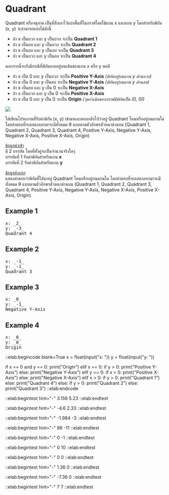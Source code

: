 # Quadrant

Quadrant หรือจตุภาค เป็นที่สิ่งเอาไว้แบ่งพื้นที่ในกราฟโดยใช้แกน x และแกน y โดยสำหรับพิกัด (x, y) จะสามารถแบ่งได้ดังนี้

- ถ้า x เป็นบวก และ y เป็นบวก จะเป็น **Quadrant 1**
- ถ้า x เป็นลบ และ y เป็นบวก จะเป็น **Quadrant 2**
- ถ้า x เป็นลบ และ y เป็นลบ จะเป็น **Quadrant 3**
- ถ้า x เป็นบวก และ y เป็นลบ จะเป็น **Quadrant 4**

นอกจากนี้จะยังมีกรณีที่พิกัดคาบอยู่บนเส้นของแกน x หรือ y พอดี

- ถ้า x เป็น 0 และ y เป็นบวก จะเป็น **Positive Y-Axis** *(พิกัดอยู่บนแกน y ด้านบวก)*
- ถ้า x เป็น 0 และ y เป็นลบ จะเป็น **Negative Y-Axis** *(พิกัดอยู่บนแกน y ด้านลบ)*
- ถ้า x เป็นลบ และ y เป็น 0 จะเป็น **Negative X-Axis**
- ถ้า x เป็นบวก และ y เป็น 0 จะเป็น **Positive X-Axis**
- ถ้า x เป็น 0 และ y เป็น 0 จะเป็น **Origin** *(จุดกำเนิดของกราฟมีพิกัดเป็น (0, 0))*

<img src="https://www.math.net/img/a/geometry/coordinate-plane/quadrant/signs-of-quadrant.png">

ให้เขียนโปรแกรมที่รับค่าพิกัด (x, y) เข้ามาและตอบกลับไปว่าอยู่ Quadrant ไหนหรืออยู่บนแกนใด โดยคำตอบที่จะแสดงออกมาจะมีทั้งหมด 9 แบบตามตัวอักษรตัวหนาด้านบน (Quadrant 1, Quadrant 2, Quadrant 3, Quadrant 4, Positive Y-Axis, Negative Y-Axis, Negative X-Axis, Positive X-Axis, Origin)

<u>ข้อมูลนำเข้า</u>  
มี 2 บรรทัด โดยที่ทั้งคู่จะเป็นจำนวนจริงใดๆ  
บรรทัดที่ 1 รับค่าพิกัดสำหรับแกน **x**  
บรรทัดที่ 2 รับค่าพิกัดสำหรับแกน **y**

<u>ข้อมูลส่งออก</u>  
แสดงคำตอบว่าพิกัดที่ใส่มาอยู่ Quadrant ไหนหรืออยู่บนแกนใด โดยคำตอบที่จะแสดงออกมาจะมีทั้งหมด 9 แบบตามตัวอักษรตัวหนาด้านบน (Quadrant 1, Quadrant 2, Quadrant 3, Quadrant 4, Positive Y-Axis, Negative Y-Axis, Negative X-Axis, Positive X-Axis, Origin)

## Example 1
<pre class="output">
x: _2_
y: _-3_
Quadrant 4
</pre>

## Example 2
<pre class="output">
x: _-1_
y: _-1_
Quadrant 3
</pre>

## Example 3
<pre class="output">
x: _0_
y: _-1_
Negative Y-Axis
</pre>

## Example 4
<pre class="output">
x: _0_
y: _0_
Origin
</pre>

::elab:begincode blank=True
x = float(input("x: "))
y = float(input("y: "))

if x == 0 and y == 0:
    print("Origin")
elif x == 0:
    if y > 0:
        print("Positive Y-Axis")
    else:
        print("Negative Y-Axis")
elif y == 0:
    if x > 0:
        print("Positive X-Axis")
    else:
        print("Negative X-Axis")
elif x > 0:
    if y > 0:
        print("Quadrant 1")
    else:
        print("Quadrant 4")
else:
    if y > 0:
        print("Quadrant 2")
    else:
        print("Quadrant 3")
::elab:endcode

::elab:begintest hint="-"
3.156
5.23
::elab:endtest

::elab:begintest hint="-"
-4.6
2.33
::elab:endtest

::elab:begintest hint="-"
-1.984
-3
::elab:endtest

::elab:begintest hint="-"
86
-11
::elab:endtest

::elab:begintest hint="-"
0
-1
::elab:endtest

::elab:begintest hint="-"
0
10
::elab:endtest

::elab:begintest hint="-"
0
0
::elab:endtest

::elab:begintest hint="-"
1.36
0
::elab:endtest

::elab:begintest hint="-"
-7.36
0
::elab:endtest

::elab:begintest hint="-"
7
7
::elab:endtest